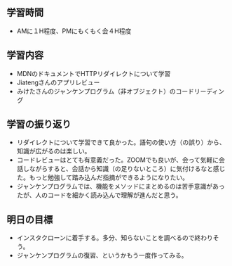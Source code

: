 ## 学習時間
- AMに１H程度、PMにもくもく会４H程度

## 学習内容
- MDNのドキュメントでHTTPリダイレクトについて学習
- Jiatengさんのアプリレビュー
- みけたさんのジャンケンプログラム（非オブジェクト）のコードリーディング

## 学習の振り返り
- リダイレクトについて学習できて良かった。語句の使い方（の誤り）から、知識が広がるのは楽しい。
- コードレビューはとても有意義だった。ZOOMでも良いが、会って気軽に会話しながらすると、会話から知識（の足りないところ）に気付けるなと感じた。もっと勉強して踏み込んだ指摘ができるようになりたい。
- ジャンケンプログラムでは、機能をメソッドにまとめるのは苦手意識があったが、人のコードを細かく読み込んで理解が進んだと思う。

## 明日の目標
- インスタクローンに着手する。多分、知らないことを調べるので終わりそう。
- ジャンケンプログラムの復習、というかもう一度作ってみる。
